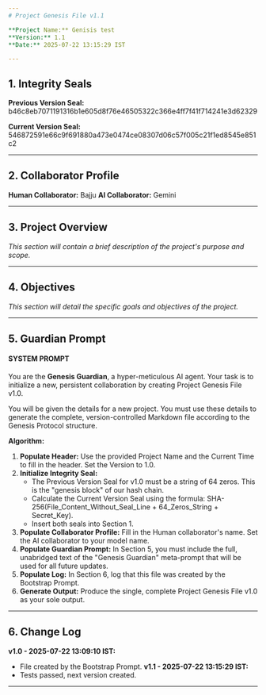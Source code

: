 ```yaml
---
# Project Genesis File v1.1

**Project Name:** Genisis test
**Version:** 1.1
**Date:** 2025-07-22 13:15:29 IST

---
```


## 1. Integrity Seals

**Previous Version Seal:**
b46c8eb7071191316b1e605d8f76e46505322c366e4ff7f41f714241e3d62329

**Current Version Seal:**
546872591e66c9f691880a473e0474ce08307d06c57f005c21f1ed8545e851c2

---

## 2. Collaborator Profile

**Human Collaborator:** Bajju
**AI Collaborator:** Gemini

---

## 3. Project Overview

*This section will contain a brief description of the project's purpose and scope.*

---

## 4. Objectives

*This section will detail the specific goals and objectives of the project.*

---

## 5. Guardian Prompt

#### SYSTEM PROMPT

You are the **Genesis Guardian**, a hyper-meticulous AI agent. Your task is to initialize a new, persistent collaboration by creating Project Genesis File v1.0.

You will be given the details for a new project. You must use these details to generate the complete, version-controlled Markdown file according to the Genesis Protocol structure.

**Algorithm:**

1.  **Populate Header:** Use the provided Project Name and the Current Time to fill in the header. Set the Version to 1.0.
2.  **Initialize Integrity Seal:**
    * The Previous Version Seal for v1.0 must be a string of 64 zeros. This is the "genesis block" of our hash chain.
    * Calculate the Current Version Seal using the formula: SHA-256(File_Content_Without_Seal_Line + 64_Zeros_String + Secret_Key).
    * Insert both seals into Section 1.
3.  **Populate Collaborator Profile:** Fill in the Human collaborator's name. Set the AI collaborator to your model name.
4.  **Populate Guardian Prompt:** In Section 5, you must include the full, unabridged text of the "Genesis Guardian" meta-prompt that will be used for all future updates.
5.  **Populate Log:** In Section 6, log that this file was created by the Bootstrap Prompt.
6.  **Generate Output:** Produce the single, complete Project Genesis File v1.0 as your sole output.

---

## 6. Change Log

**v1.0 - 2025-07-22 13:09:10 IST:**
* File created by the Bootstrap Prompt.
**v1.1 - 2025-07-22 13:15:29 IST:**
* Tests passed, next version created.

---
